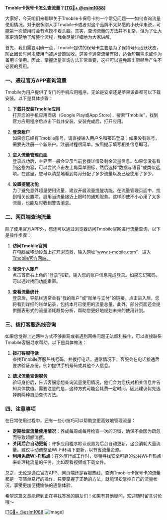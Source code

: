 **Tmoble卡保号卡怎么查流量？[[TG💪+ @esim1088](https://t.me/s/esim1088)]**

大家好，今天咱们来聊聊关于Tmobile卡保号卡的一个常见问题——如何查询流量使用情况。对于很多刚入手Tmobile卡或者对这个品牌不太熟悉的小伙伴来说，可能第一次使用时会有点摸不着头脑。其实，查询流量的方法并不复杂，但为了让大家更清楚地了解整个流程，我会尽量详细地为大家讲解。

首先，我们需要明确一点，Tmobile提供的保号卡主要是为了保持号码活跃状态，防止因长时间未使用而被运营商回收。这类卡通常流量有限，适合短期需求或作为备用卡使用。因此，掌握流量查询方法非常重要，这样可以避免超出限额后产生不必要的费用。

### **一、通过官方APP查询流量**

Tmobile为用户提供了专门的手机应用程序，无论是安卓还是苹果设备都可以下载安装。以下是具体步骤：

1. **下载并安装Tmobile应用**  
   打开您的手机应用商店（Google Play或App Store），搜索“Tmobile”，找到官方应用程序后点击下载并安装。安装完成后，打开应用。

2. **登录账户**  
   如果您已经有Tmobile账号，请直接输入用户名和密码登录；如果没有账号，需要先注册一个新账户。注册过程很简单，按照提示填写相关信息即可。

3. **进入流量管理页面**  
   登录成功后，主界面一般会显示当前套餐详情及剩余流量信息。如果您没有看到这些内容，可以尝试点击左上角菜单图标，然后选择“数据与语音”或类似选项。在这里，您可以清楚地看到每月分配了多少流量以及已经使用了多少。

4. **设置提醒功能**  
   为了避免意外超量使用流量，建议开启流量提醒功能。在流量管理页面中，找到相关设置项，启用当流量接近上限时的通知服务。这样即使不小心用了太多流量，也能及时收到警告消息。

### **二、网页端查询流量**

除了使用官方APP外，您还可以通过浏览器访问Tmobile官网进行流量查询。以下是操作步骤：

1. **访问Tmobile官网**  
   在电脑或移动设备上打开浏览器，输入网址“www.t-mobile.com”，进入Tmobile官方网站。

2. **登录个人账户**  
   点击首页右上角的“登录”按钮，输入您的账户信息完成登录。如果忘记密码，可以通过找回功能重置。

3. **查看流量统计**  
   登录后，导航栏通常会有“我的账户”或“账单与支付”的链接。点击进入后，您将看到详细的账单记录，包括本月已使用的流量总量。此外，部分页面还会提供图表形式的流量消耗趋势分析，帮助您更好地规划未来的使用计划。

### **三、拨打客服热线咨询**

如果您觉得上述两种方式不够直观或者遇到网络问题无法顺利操作，可以直接联系Tmobile客服寻求帮助。以下是具体做法：

1. **拨打客服电话**  
   查找Tmobile客服热线号码，并拨打电话。通常情况下，客服会在电话接通后要求验证身份，例如提供手机号码或其他个人信息。

2. **请求流量查询服务**  
   验证身份后，告诉客服您想查询流量使用情况，他们会为您核对相关信息并告知具体数值。需要注意的是，这种方式可能会耗费一定时间，因此建议优先选择前两种自助查询方法。

### **四、注意事项**

在日常使用过程中，还有一些小技巧可以帮助您更高效地管理流量：

- **定期检查流量使用情况**：养成每周或每月检查一次的习惯，确保不会因为疏忽而导致超额消费。
- **关闭后台自动更新**：许多应用程序默认设置为后台自动更新，这会消耗大量流量。建议手动调整至Wi-Fi环境下更新，以节省流量资源。
- **利用免费Wi-Fi热点**：在外旅行或工作时，尽量寻找安全可靠的公共Wi-Fi热点来处理耗流量的任务，比如观看视频或下载文件。

总之，无论是通过官方APP、网页端还是客服热线，查询Tmobile卡保号卡的流量都是一项简单易行的操作。只要掌握了正确的方法，就能轻松掌控自己的流量状况，享受更加便捷愉快的通信体验。

希望这篇文章能帮到正在寻找答案的朋友们！如果有其他疑问，欢迎随时留言讨论哦～ 

[[TG💪+ @esim1088](https://t.me/s/esim1088) ![Image](https://i.postimg.cc/4NQfJmqS/Snipaste-2025-05-13-00-14-12.png)]